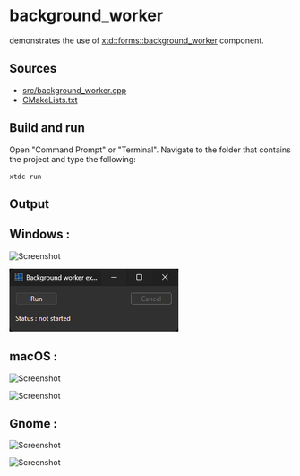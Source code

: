 # background_worker

demonstrates the use of [xtd::forms::background_worker](https://gammasoft71.github.io/xtd/reference_guides/latest/classxtd_1_1forms_1_1background__worker.html) component.

## Sources

* [src/background_worker.cpp](src/background_worker.cpp)
* [CMakeLists.txt](CMakeLists.txt)

## Build and run

Open "Command Prompt" or "Terminal". Navigate to the folder that contains the project and type the following:

```shell
xtdc run
```

## Output

## Windows :

![Screenshot](../../../../docs/pictures/examples/background_worker_w.png)

![Screenshot](../../../../docs/pictures/examples/background_worker_wd.png)

## macOS :

![Screenshot](../../../../docs/pictures/examples/background_worker_m.png)

![Screenshot](../../../../docs/pictures/examples/background_worker_md.png)

## Gnome :

![Screenshot](../../../../docs/pictures/examples/background_worker_g.png)

![Screenshot](../../../../docs/pictures/examples/background_worker_gd.png)
